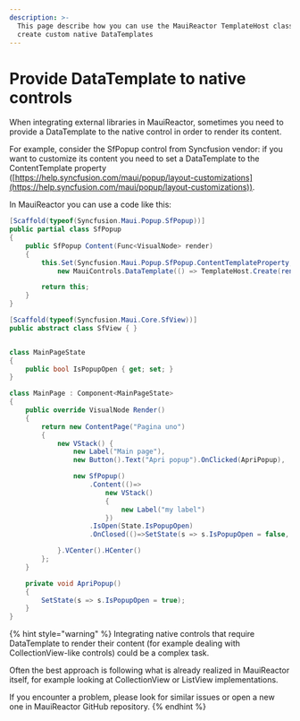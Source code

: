 ```yaml
---
description: >-
  This page describe how you can use the MauiReactor TemplateHost class to
  create custom native DataTemplates
---
```


# Provide DataTemplate to native controls

When integrating external libraries in MauiReactor, sometimes you need to provide a DataTemplate to the native control in order to render its content.&#x20;

For example, consider the SfPopup control from Syncfusion vendor: if you want to customize its content you need to set a DataTemplate to the ContentTemplate property ([https://help.syncfusion.com/maui/popup/layout-customizations](https://help.syncfusion.com/maui/popup/layout-customizations)).

In MauiReactor you can use a code like this:

```csharp
[Scaffold(typeof(Syncfusion.Maui.Popup.SfPopup))]
public partial class SfPopup 
{
    public SfPopup Content(Func<VisualNode> render)
    {
        this.Set(Syncfusion.Maui.Popup.SfPopup.ContentTemplateProperty, 
            new MauiControls.DataTemplate(() => TemplateHost.Create(render()).NativeElement));

        return this;
    }
}

[Scaffold(typeof(Syncfusion.Maui.Core.SfView))]
public abstract class SfView { }


class MainPageState
{
    public bool IsPopupOpen { get; set; }
}

class MainPage : Component<MainPageState>
{
    public override VisualNode Render()
    {
        return new ContentPage("Pagina uno")
        {
            new VStack() {
                new Label("Main page"),
                new Button().Text("Apri popup").OnClicked(ApriPopup),

                new SfPopup()
                    .Content(()=>
                        new VStack()
                        {
                            new Label("my label")
                        })
                    .IsOpen(State.IsPopupOpen)
                    .OnClosed(()=>SetState(s => s.IsPopupOpen = false, false))

            }.VCenter().HCenter()
        };
    }

    private void ApriPopup()
    {
        SetState(s => s.IsPopupOpen = true);
    }
}
```

{% hint style="warning" %}
Integrating native controls that require DataTemplate to render their content (for example dealing with CollectionView-like controls) could be a complex task.

Often the best approach is following what is already realized in MauiReactor itself, for example looking at CollectionView or ListView implementations.

If you encounter a problem, please look for similar issues or open a new one in MauiReactor GitHub repository.
{% endhint %}
